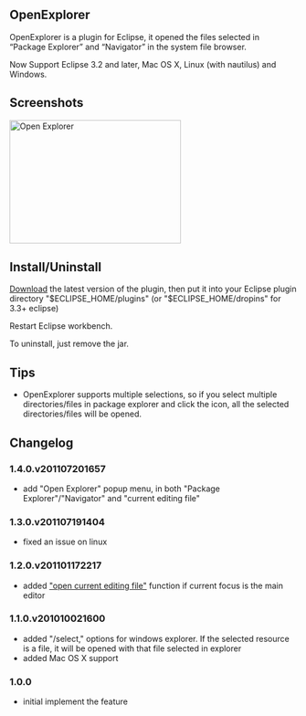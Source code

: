 ## OpenExplorer

OpenExplorer is a plugin for Eclipse, it opened the files selected in “Package Explorer” and “Navigator” in the system file browser.

Now Support Eclipse 3.2 and later, Mac OS X, Linux (with nautilus) and Windows.

## Screenshots
<a href="http://blog.samsonis.me/wp-content/uploads/2009/02/openexplorer.png"><img style="border: medium none;" title="Open Explorer" src="http://blog.samsonis.me/wp-content/uploads/2009/02/openexplorer.png" alt="Open Explorer" width="300" height="216"></a>

## Install/Uninstall
[Download](http://github.com/samsonw/OpenExplorer/downloads "Download") the latest version of the plugin, then put it into your Eclipse plugin directory "$ECLIPSE_HOME/plugins" (or "$ECLIPSE_HOME/dropins" for 3.3+ eclipse)

Restart Eclipse workbench.

To uninstall, just remove the jar.

## Tips
* OpenExplorer supports multiple selections, so if you select multiple directories/files in package explorer and click the icon, all the selected directories/files will be opened.

## Changelog

### 1.4.0.v201107201657
* add "Open Explorer" popup menu, in both "Package Explorer"/"Navigator" and "current editing file"

### 1.3.0.v201107191404
* fixed an issue on linux

### 1.2.0.v201101172217
* added ["open current editing file"](http://blog.samsonis.me/2009/02/open-explorer-plugin-for-eclipse/comment-page-1/#comment-1201 "open current editing file") function if current focus is the main editor

### 1.1.0.v201010021600
* added "/select," options for windows explorer.  If the selected resource is a file, it will be opened with that file selected in explorer
* added Mac OS X support

### 1.0.0
* initial implement the feature


